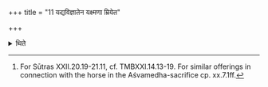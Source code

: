 +++
title = "11 यद्यविज्ञातेन यक्ष्मणा म्रियेत"

+++

<details><summary>थिते</summary>

11. If a bull dies on account of an unknown disease he should offer rice-pap or a sacrificial bread prepared on twelve potsherds to Viṣṇu.[^1]   

[^1]: For Sūtras XXII.20.19-21.11, cf. TMBXXI.14.13-19. For similar offerings in connection with the horse in the Aśvamedha-sacrifice cp. xx.7.1ff.   
</details>
